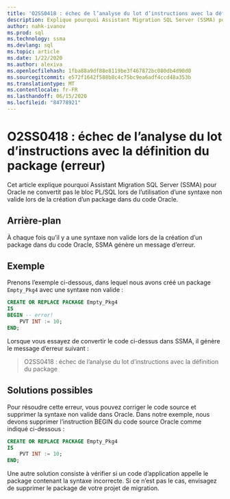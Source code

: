 ```yaml
---
title: 'O2SS0418 : échec de l’analyse du lot d’instructions avec la définition du package (erreur)'
description: Explique pourquoi Assistant Migration SQL Server (SSMA) pour Oracle ne convertit pas le bloc PL/SQL lors de l’utilisation d’une syntaxe non valide lors de la création d’un package dans du code Oracle.
author: nahk-ivanov
ms.prod: sql
ms.technology: ssma
ms.devlang: sql
ms.topic: article
ms.date: 1/22/2020
ms.author: alexiva
ms.openlocfilehash: 1fba88a9df88e8119be3f467872bc080db4d90d0
ms.sourcegitcommit: e572f1642f588b8c4c75bc9ea6adf4ccd48a353b
ms.translationtype: MT
ms.contentlocale: fr-FR
ms.lasthandoff: 06/15/2020
ms.locfileid: "84778921"
---
```

# <a name="o2ss0418-failed-to-parse-statement-batch-with-package-definition-error"></a>O2SS0418 : échec de l’analyse du lot d’instructions avec la définition du package (erreur)

Cet article explique pourquoi Assistant Migration SQL Server (SSMA) pour Oracle ne convertit pas le bloc PL/SQL lors de l’utilisation d’une syntaxe non valide lors de la création d’un package dans du code Oracle.

## <a name="background"></a>Arrière-plan

À chaque fois qu’il y a une syntaxe non valide lors de la création d’un package dans du code Oracle, SSMA génère un message d’erreur.

## <a name="example"></a>Exemple

Prenons l’exemple ci-dessous, dans lequel nous avons créé un package `Empty_Pkg4` avec une syntaxe non valide :

```sql
CREATE OR REPLACE PACKAGE Empty_Pkg4
IS
BEGIN -- error!
    PVT INT := 10;
END;
```

Lorsque vous essayez de convertir le code ci-dessus dans SSMA, il génère le message d’erreur suivant :

> O2SS0418 : échec de l’analyse du lot d’instructions avec la définition du package

## <a name="possible-remedies"></a>Solutions possibles

Pour résoudre cette erreur, vous pouvez corriger le code source et supprimer la syntaxe non valide dans Oracle. Dans notre exemple, nous devons supprimer l’instruction BEGIN du code source Oracle comme indiqué ci-dessous :

```sql
CREATE OR REPLACE PACKAGE Empty_Pkg4
IS
    PVT INT := 10;
END;
```

Une autre solution consiste à vérifier si un code d’application appelle le package contenant la syntaxe incorrecte. Si ce n’est pas le cas, envisagez de supprimer le package de votre projet de migration.
